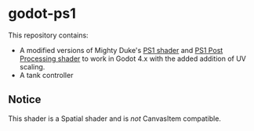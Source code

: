 # godot-ps1

This repository contains:
- A modified versions of Mighty Duke's [PS1 shader](https://godotshaders.com/shader/ps1-shader/) and [PS1 Post Processing shader](https://godotshaders.com/shader/ps1-post-processing/) to work in Godot 4.x with the added addition of UV scaling.
- A tank controller

## Notice
This shader is a Spatial shader and is *not* CanvasItem compatible.
